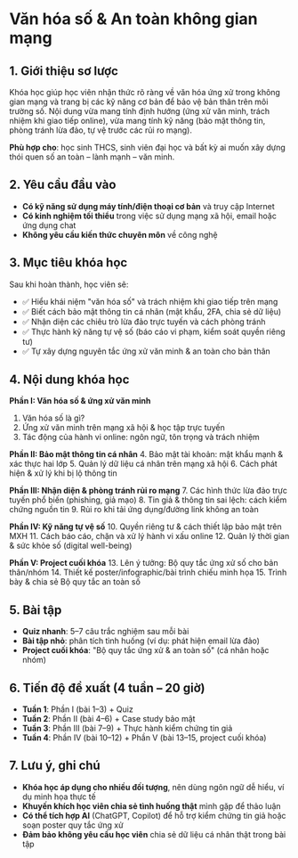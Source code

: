 # Văn hóa số & An toàn không gian mạng

## 1. Giới thiệu sơ lược

Khóa học giúp học viên nhận thức rõ ràng về văn hóa ứng xử trong không gian mạng và trang bị các kỹ năng cơ bản để bảo vệ bản thân trên môi trường số. Nội dung vừa mang tính định hướng (ứng xử văn minh, trách nhiệm khi giao tiếp online), vừa mang tính kỹ năng (bảo mật thông tin, phòng tránh lừa đảo, tự vệ trước các rủi ro mạng).

**Phù hợp cho**: học sinh THCS, sinh viên đại học và bất kỳ ai muốn xây dựng thói quen số an toàn – lành mạnh – văn minh.

## 2. Yêu cầu đầu vào

- **Có kỹ năng sử dụng máy tính/điện thoại cơ bản** và truy cập Internet
- **Có kinh nghiệm tối thiểu** trong việc sử dụng mạng xã hội, email hoặc ứng dụng chat
- **Không yêu cầu kiến thức chuyên môn** về công nghệ

## 3. Mục tiêu khóa học

Sau khi hoàn thành, học viên sẽ:
- ✅ Hiểu khái niệm "văn hóa số" và trách nhiệm khi giao tiếp trên mạng
- ✅ Biết cách bảo mật thông tin cá nhân (mật khẩu, 2FA, chia sẻ dữ liệu)
- ✅ Nhận diện các chiêu trò lừa đảo trực tuyến và cách phòng tránh
- ✅ Thực hành kỹ năng tự vệ số (báo cáo vi phạm, kiểm soát quyền riêng tư)
- ✅ Tự xây dựng nguyên tắc ứng xử văn minh & an toàn cho bản thân

## 4. Nội dung khóa học

**Phần I: Văn hóa số & ứng xử văn minh**
1. Văn hóa số là gì?
2. Ứng xử văn minh trên mạng xã hội & học tập trực tuyến
3. Tác động của hành vi online: ngôn ngữ, tôn trọng và trách nhiệm

**Phần II: Bảo mật thông tin cá nhân**
4. Bảo mật tài khoản: mật khẩu mạnh & xác thực hai lớp
5. Quản lý dữ liệu cá nhân trên mạng xã hội
6. Cách phát hiện & xử lý khi bị lộ thông tin

**Phần III: Nhận diện & phòng tránh rủi ro mạng**
7. Các hình thức lừa đảo trực tuyến phổ biến (phishing, giả mạo)
8. Tin giả & thông tin sai lệch: cách kiểm chứng nguồn tin
9. Rủi ro khi tải ứng dụng/đường link không an toàn

**Phần IV: Kỹ năng tự vệ số**
10. Quyền riêng tư & cách thiết lập bảo mật trên MXH
11. Cách báo cáo, chặn và xử lý hành vi xấu online
12. Quản lý thời gian & sức khỏe số (digital well-being)

**Phần V: Project cuối khóa**
13. Lên ý tưởng: Bộ quy tắc ứng xử số cho bản thân/nhóm
14. Thiết kế poster/infographic/bài trình chiếu minh họa
15. Trình bày & chia sẻ Bộ quy tắc an toàn số

## 5. Bài tập

- **Quiz nhanh**: 5–7 câu trắc nghiệm sau mỗi bài
- **Bài tập nhỏ**: phân tích tình huống (ví dụ: phát hiện email lừa đảo)
- **Project cuối khóa**: "Bộ quy tắc ứng xử & an toàn số" (cá nhân hoặc nhóm)

## 6. Tiến độ đề xuất (4 tuần – 20 giờ)

- **Tuần 1**: Phần I (bài 1–3) + Quiz
- **Tuần 2**: Phần II (bài 4–6) + Case study bảo mật
- **Tuần 3**: Phần III (bài 7–9) + Thực hành kiểm chứng tin giả
- **Tuần 4**: Phần IV (bài 10–12) + Phần V (bài 13–15, project cuối khóa)

## 7. Lưu ý, ghi chú

- **Khóa học áp dụng cho nhiều đối tượng**, nên dùng ngôn ngữ dễ hiểu, ví dụ minh họa thực tế
- **Khuyến khích học viên chia sẻ tình huống thật** mình gặp để thảo luận
- **Có thể tích hợp AI** (ChatGPT, Copilot) để hỗ trợ kiểm chứng tin giả hoặc soạn poster quy tắc ứng xử
- **Đảm bảo không yêu cầu học viên** chia sẻ dữ liệu cá nhân thật trong bài tập
